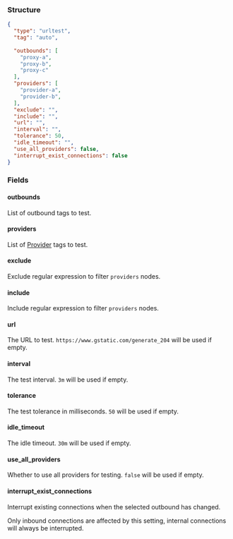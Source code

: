 ### Structure

```json
{
  "type": "urltest",
  "tag": "auto",
  
  "outbounds": [
    "proxy-a",
    "proxy-b",
    "proxy-c"
  ],
  "providers": [
    "provider-a",
    "provider-b",
  ],
  "exclude": "",
  "include": "",
  "url": "",
  "interval": "",
  "tolerance": 50,
  "idle_timeout": "",
  "use_all_providers": false,
  "interrupt_exist_connections": false
}
```

### Fields

#### outbounds

List of outbound tags to test.

#### providers

List of [Provider](/configuration/provider) tags to test.

#### exclude

Exclude regular expression to filter `providers` nodes.

#### include

Include regular expression to filter `providers` nodes.

#### url

The URL to test. `https://www.gstatic.com/generate_204` will be used if empty.

#### interval

The test interval. `3m` will be used if empty.

#### tolerance

The test tolerance in milliseconds. `50` will be used if empty.

#### idle_timeout

The idle timeout. `30m` will be used if empty.

#### use_all_providers

Whether to use all providers for testing. `false` will be used if empty.

#### interrupt_exist_connections

Interrupt existing connections when the selected outbound has changed.

Only inbound connections are affected by this setting, internal connections will always be interrupted.

